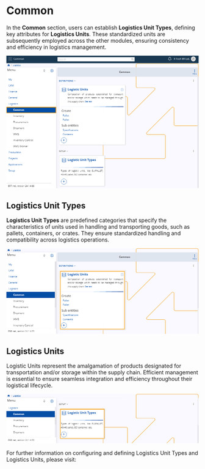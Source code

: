 # Common 

In the **Common** section, users can establish **Logistics Unit Types**, defining key attributes for **Logistics Units**. 
These standardized units are subsequently employed across the other modules, ensuring consistency and efficiency in logistics management.

![picture](pictures/Common_view_14_03.png)

## Logistics Unit Types

**Logistics Unit Types** are predefined categories that specify the characteristics of units used in handling and transporting goods, such as pallets, containers, or crates. They ensure standardized handling and compatibility across logistics operations.

![picture](pictures/Common_Logistics_Units_14_03.png)

## Logistics Units

Logistic Units represent the amalgamation of products designated for transportation and/or storage within the supply chain. 
Efficient management is essential to ensure seamless integration and efficiency throughout their logistical lifecycle.

![picture](pictures/Common_Logistics_Unit_Types_14_03.png)

For further information on configuring and defining Logistics Unit Types and Logistics Units, please visit:
